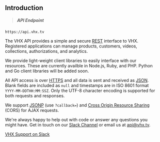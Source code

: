 <!-- ___INTRODUCTION____________________________ -->
<h2 class="head-3 margin-top-large margin-bottom-medium" id="introduction">Introduction</h2>

> <h5 class="head-5 text--white">API Endpoint</h5>

```plaintext
https://api.vhx.tv
```
<section class="text-2 contain">
  <p>The VHX API provides a simple and secure <a href="http://en.wikipedia.org/wiki/Representational_State_Transfer" target="_blank">REST</a> interface to VHX. Registered applications can manage products, customers, videos, collections, authorizations, and analytics.</p>
  <p>We provide light-weight client libraries to easily interface with our resources. These are currently availble in Node.js, Ruby, and PHP. Python and Go client libraries will be added soon.</p>
  <p>All API access is over <a href="http://en.wikipedia.org/wiki/HTTP_Secure">HTTPS</a> and all data is sent and received as <a href="https://en.wikipedia.org/wiki/JSON" target="_blank">JSON</a>. Blank fields are included as <code>null</code> and timestamps are in ISO 8601 format <code>YYYY-MM-DDTHH:MM:SSZ</code>. Only the UTF-8 character encoding is supported for both requests and responses.</p>
  <p>We support <a href="https://en.wikipedia.org/wiki/JSONP" target="_blank">JSONP</a> (use <code>?callback=</code>) and <a href="http://en.wikipedia.org/wiki/Cross-origin_resource_sharing" target="_blank">Cross Origin Resource Sharing</a> (CORS) for AJAX requests.</p>

  <p class="padding-top-medium border-top border--gray-light">We're always happy to help out with code or answer any questions you might have. Get in touch on our <a href="http://slack.vhx.tv/">Slack Channel</a> or email us at <a href="mailto:api@vhx.tv">api@vhx.tv</a>.</p>
  <p class="text-center"><a href="http://slack.vhx.tv/" target="_blank" class="btn-white margin-top-medium icon--left icon-slack-navy">VHX Support on Slack</a></p>
</section>
